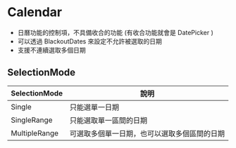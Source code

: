 # Calendar

- 日曆功能的控制項，不具備收合的功能 (有收合功能就會是 DatePicker )
- 可以透過 BlackoutDates 來設定不允許被選取的日期
- 支援不連續選取多個日期

## SelectionMode

| SelectionMode | 說明                                         |
| ------------- | -------------------------------------------- |
| Single        | 只能選單一日期                               |
| SingleRange   | 只能選取單一區間的日期                       |
| MultipleRange | 可選取多個單一日期，也可以選取多個區間的日期 |
